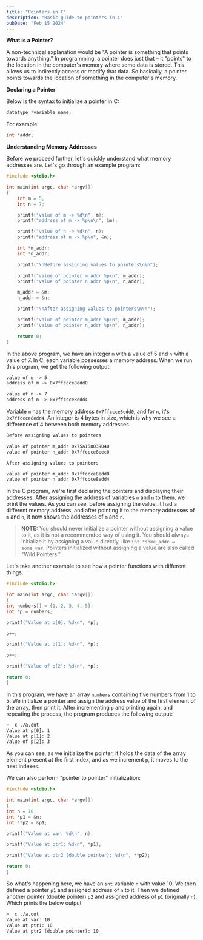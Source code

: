 ```yaml
---
title: "Pointers in C"
description: "Basic guide to pointers in C"
pubDate: "Feb 15 2024"
---
```


**What is a Pointer?**

A non-technical explanation would be "A pointer is something that points towards anything." In programming, a pointer does just that – it "points" to the location in the computer's memory where some data is stored. This allows us to indirectly access or modify that data. So basically, a pointer points towards the location of something in the computer's memory.

**Declaring a Pointer**

Below is the syntax to initialize a pointer in C:

```c
datatype *variable_name;
```

For example:

```c
int *addr;
```

**Understanding Memory Addresses**

Before we proceed further, let's quickly understand what memory addresses are. Let's go through an example program:

```c
#include <stdio.h>

int main(int argc, char *argv[])
{
	int m = 5;
	int n = 7;

    printf("value of m -> %d\n", m);
    printf("address of m -> %p\n\n", &m);

    printf("value of n -> %d\n", n);
    printf("address of n -> %p\n", &n);

    int *m_addr;
    int *n_addr;

    printf("\nBefore assigning values to pointers\n\n");

    printf("value of pointer m_addr %p\n", m_addr);
    printf("value of pointer n_addr %p\n", n_addr);

    m_addr = &m;
    n_addr = &n;

    printf("\nAfter assigning values to pointers\n\n");

    printf("value of pointer m_addr %p\n", m_addr);
    printf("value of pointer n_addr %p\n", n_addr);

    return 0;
}
```

In the above program, we have an integer `m` with a value of 5 and `n` with a value of 7. In C, each variable possesses a memory address. When we run this program, we get the following output:

```txt
value of m -> 5
address of m -> 0x7ffccce8edd0

value of n -> 7
address of n -> 0x7ffccce8edd4
```

Variable `m` has the memory address `0x7ffccce8edd0`, and for `n`, it's `0x7ffccce8edd4`. An integer is 4 bytes in size, which is why we see a difference of 4 between both memory addresses.

```txt
Before assigning values to pointers

value of pointer m_addr 0x75a158039040
value of pointer n_addr 0x7ffccce8eec0

After assigning values to pointers

value of pointer m_addr 0x7ffccce8edd0
value of pointer n_addr 0x7ffccce8edd4
```

In the C program, we're first declaring the pointers and displaying their addresses. After assigning the address of variables `m` and `n` to them, we print the values. As you can see, before assigning the value, it had a different memory address, and after pointing it to the memory addresses of `m` and `n`, it now shows the addresses of `m` and `n`.

> **NOTE:** You should never initialize a pointer without assigning a value to it, as it is not a recommended way of using it. You should always initialize it by assigning a value directly, like `int *some_addr = some_var`. Pointers initialized without assigning a value are also called "Wild Pointers."

Let's take another example to see how a pointer functions with different things.

```c
#include <stdio.h>

int main(int argc, char *argv[])
{
int numbers[] = {1, 2, 3, 4, 5};
int *p = numbers;

printf("Value at p[0]: %d\n", *p);

p++;

printf("Value at p[1]: %d\n", *p);

p++;

printf("Value of p[2]: %d\n", *p);

return 0;
}
```

In this program, we have an array `numbers` containing five numbers from 1 to 5. We initialize a pointer and assign the address value of the first element of the array, then print it. After incrementing `p` and printing again, and repeating the process, the program produces the following output:

```txt
➜  c ./a.out
Value at p[0]: 1
Value at p[1]: 2
Value of p[2]: 3
```

As you can see, as we initialize the pointer, it holds the data of the array element present at the first index, and as we increment `p`, it moves to the next indexes.

We can also perform "pointer to pointer" initialization:

```c
#include <stdio.h>

int main(int argc, char *argv[])
{
int n = 10;
int *p1 = &n;
int **p2 = &p1;

printf("Value at var: %d\n", n);

printf("Value at ptr1: %d\n", *p1);

printf("Value at ptr2 (double pointer): %d\n", **p2);

return 0;
}
```

So what's happening here, we have an `int` variable `n` with value 10. We then defined a pointer `p1` and assigned address of `n` to it. Then we defined another pointer (double pointer) `p2` and assigned address of `p1` (originally `n`). Which prints the below output

```txt
➜  c ./a.out
Value at var: 10
Value at ptr1: 10
Value at ptr2 (double pointer): 10
```
